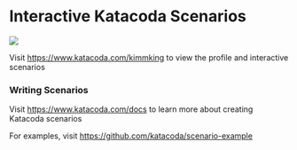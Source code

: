 # Interactive Katacoda Scenarios

[![](http://shields.katacoda.com/katacoda/kimmking/count.svg)](https://www.katacoda.com/kimmking "Get your profile on Katacoda.com")

Visit https://www.katacoda.com/kimmking to view the profile and interactive scenarios

### Writing Scenarios
Visit https://www.katacoda.com/docs to learn more about creating Katacoda scenarios

For examples, visit https://github.com/katacoda/scenario-example
